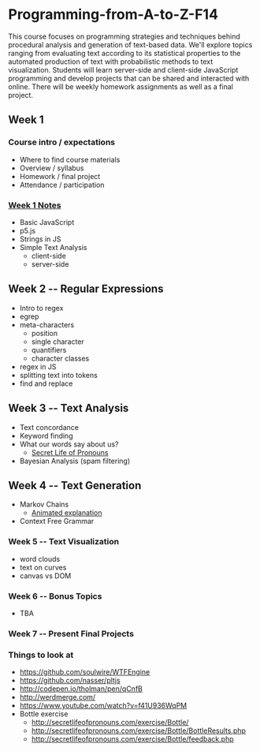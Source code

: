 Programming-from-A-to-Z-F14
===========================

This course focuses on programming strategies and techniques behind procedural analysis and generation of text-based data. We'll explore topics ranging from evaluating text according to its statistical properties to the automated production of text with probabilistic methods to text visualization. Students will learn server-side and client-side JavaScript programming and develop projects that can be shared and interacted with online.  There will be weekly homework assignments as well as a final project.		  


## Week 1
### Course intro / expectations
* Where to find course materials
* Overview / syllabus
* Homework / final project
* Attendance / participation

### [Week 1 Notes](http://shiffman.net/teaching/a2z/week1/)
* Basic JavaScript
* p5.js
* Strings in JS
* Simple Text Analysis
   * client-side
   * server-side

## Week 2 -- Regular Expressions
* Intro to regex
* egrep
* meta-characters
   * position
   * single character
   * quantifiers
   * character classes
* regex in JS
* splitting text into tokens
* find and replace

## Week 3 -- Text Analysis
* Text concordance
* Keyword finding
* What our words say about us? 
    * [Secret Life of Pronouns](http://www.secretlifeofpronouns.com/)
* Bayesian Analysis (spam filtering)

## Week 4 -- Text Generation
* Markov Chains
   * [Animated explanation](http://setosa.io/blog/2014/07/26/markov-chains/) 
* Context Free Grammar

### Week 5 -- Text Visualization
* word clouds
* text on curves
* canvas vs DOM

### Week 6 -- Bonus Topics
* TBA

### Week 7 -- Present Final Projects

### Things to look at
* https://github.com/soulwire/WTFEngine
* https://github.com/nasser/pltjs
* http://codepen.io/tholman/pen/qCnfB
* http://werdmerge.com/
* https://www.youtube.com/watch?v=f41U936WqPM
* Bottle exercise
    * http://secretlifeofpronouns.com/exercise/Bottle/
    * http://secretlifeofpronouns.com/exercise/Bottle/BottleResults.php
    * http://secretlifeofpronouns.com/exercise/Bottle/feedback.php
